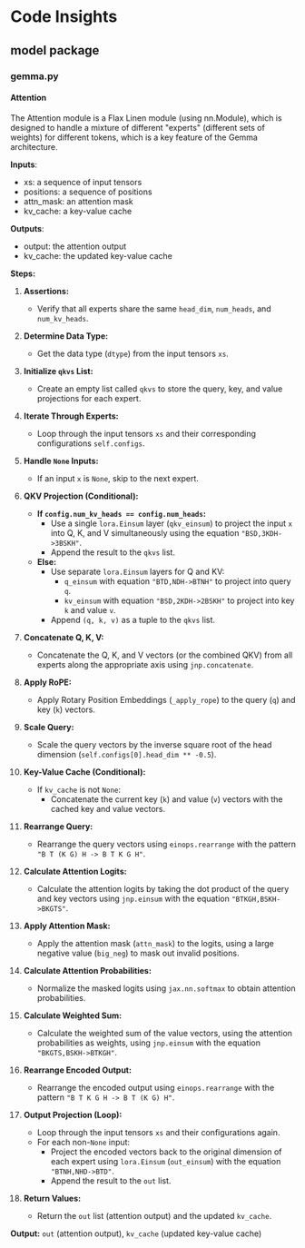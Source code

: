 # Code Insights

## model package

### gemma.py

#### Attention

The Attention module is a Flax Linen module (using nn.Module), which is designed to handle a mixture of different "experts" (different sets of weights) for different tokens, which is a key feature of the Gemma architecture.

**Inputs**:
- xs: a sequence of input tensors
- positions: a sequence of positions
- attn_mask: an attention mask
- kv_cache: a key-value cache

**Outputs**:
- output: the attention output
- kv_cache: the updated key-value cache
  
**Steps:**

1.  **Assertions:**
    *   Verify that all experts share the same `head_dim`, `num_heads`, and `num_kv_heads`.

2.  **Determine Data Type:**
    *   Get the data type (`dtype`) from the input tensors `xs`.

3.  **Initialize `qkvs` List:**
    *   Create an empty list called `qkvs` to store the query, key, and value projections for each expert.

4.  **Iterate Through Experts:**
    *   Loop through the input tensors `xs` and their corresponding configurations `self.configs`.

5.  **Handle `None` Inputs:**
    *   If an input `x` is `None`, skip to the next expert.

6.  **QKV Projection (Conditional):**
    *   **If `config.num_kv_heads == config.num_heads`:**
        *   Use a single `lora.Einsum` layer (`qkv_einsum`) to project the input `x` into Q, K, and V simultaneously using the equation `"BSD,3KDH->3BSKH"`.
        *   Append the result to the `qkvs` list.
    *   **Else:**
        *   Use separate `lora.Einsum` layers for Q and KV:
            *   `q_einsum` with equation `"BTD,NDH->BTNH"` to project into query `q`.
            *   `kv_einsum` with equation `"BSD,2KDH->2BSKH"` to project into key `k` and value `v`.
        *   Append `(q, k, v)` as a tuple to the `qkvs` list.

7.  **Concatenate Q, K, V:**
    *   Concatenate the Q, K, and V vectors (or the combined QKV) from all experts along the appropriate axis using `jnp.concatenate`.

8.  **Apply RoPE:**
    *   Apply Rotary Position Embeddings (`_apply_rope`) to the query (`q`) and key (`k`) vectors.

9.  **Scale Query:**
    *   Scale the query vectors by the inverse square root of the head dimension (`self.configs[0].head_dim ** -0.5`).

10. **Key-Value Cache (Conditional):**
    *   If `kv_cache` is not `None`:
        *   Concatenate the current key (`k`) and value (`v`) vectors with the cached key and value vectors.

11. **Rearrange Query:**
    *   Rearrange the query vectors using `einops.rearrange` with the pattern `"B T (K G) H -> B T K G H"`.

12. **Calculate Attention Logits:**
    *   Calculate the attention logits by taking the dot product of the query and key vectors using `jnp.einsum` with the equation `"BTKGH,BSKH->BKGTS"`.

13. **Apply Attention Mask:**
    *   Apply the attention mask (`attn_mask`) to the logits, using a large negative value (`big_neg`) to mask out invalid positions.

14. **Calculate Attention Probabilities:**
    *   Normalize the masked logits using `jax.nn.softmax` to obtain attention probabilities.

15. **Calculate Weighted Sum:**
    *   Calculate the weighted sum of the value vectors, using the attention probabilities as weights, using `jnp.einsum` with the equation `"BKGTS,BSKH->BTKGH"`.

16. **Rearrange Encoded Output:**
    *   Rearrange the encoded output using `einops.rearrange` with the pattern `"B T K G H -> B T (K G) H"`.

17. **Output Projection (Loop):**
    *   Loop through the input tensors `xs` and their configurations again.
    *   For each non-`None` input:
        *   Project the encoded vectors back to the original dimension of each expert using `lora.Einsum` (`out_einsum`) with the equation `"BTNH,NHD->BTD"`.
        *   Append the result to the `out` list.

18. **Return Values:**
    *   Return the `out` list (attention output) and the updated `kv_cache`.

**Output:** `out` (attention output), `kv_cache` (updated key-value cache)


